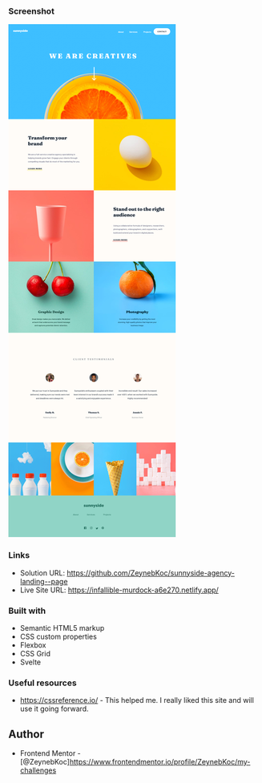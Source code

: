 ### Screenshot
![](./public/screenshots/screenshot.png)


### Links
- Solution URL: https://github.com/ZeynebKoc/sunnyside-agency-landing--page
- Live Site URL: https://infallible-murdock-a6e270.netlify.app/


### Built with
- Semantic HTML5 markup
- CSS custom properties
- Flexbox
- CSS Grid
- Svelte

### Useful resources
- https://cssreference.io/ - This helped me. I really liked this site and will use it going forward.


## Author
- Frontend Mentor - [@ZeynebKoc]https://www.frontendmentor.io/profile/ZeynebKoc/my-challenges